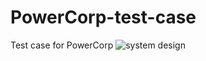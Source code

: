 # PowerCorp-test-case
Test case for PowerCorp
<img src="[https://github.com/JimmyShukurow/VideoCallApp/blob/main/images/demo.png](https://github.com/Microservice-Projects-Jimmy/PowerCorp-test-case/blob/main/System-Design.png)" alt="system design">
